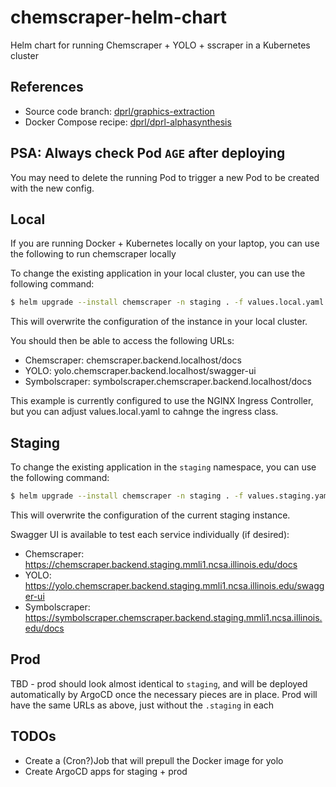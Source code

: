 # chemscraper-helm-chart
Helm chart for running Chemscraper + YOLO + sscraper in a Kubernetes cluster


## References
* Source code branch: [dprl/graphics-extraction](https://gitlab.com/dprl/graphics-extraction/-/tree/mst_parser)
* Docker Compose recipe: [dprl/dprl-alphasynthesis](https://gitlab.com/dprl/dprl-alphasynthesis)


## PSA: Always check Pod `AGE` after deploying
You may need to delete the running Pod to trigger a new Pod to be created with the new config.


## Local
If you are running Docker + Kubernetes locally on your laptop, you can use the following to run chemscraper locally

To change the existing application in your local cluster, you can use the following command:
```bash
$ helm upgrade --install chemscraper -n staging . -f values.local.yaml
```

This will overwrite the configuration of the instance in your local cluster.

You should then be able to access the following URLs:
* Chemscraper: chemscraper.backend.localhost/docs
* YOLO: yolo.chemscraper.backend.localhost/swagger-ui
* Symbolscraper: symbolscraper.chemscraper.backend.localhost/docs

This example is currently configured to use the NGINX Ingress Controller, but you can adjust values.local.yaml to cahnge the ingress class.


## Staging
To change the existing application in the `staging` namespace, you can use the following command:
```bash
$ helm upgrade --install chemscraper -n staging . -f values.staging.yaml
```

This will overwrite the configuration of the current staging instance.

Swagger UI is available to test each service individually (if desired):
* Chemscraper: https://chemscraper.backend.staging.mmli1.ncsa.illinois.edu/docs
* YOLO: https://yolo.chemscraper.backend.staging.mmli1.ncsa.illinois.edu/swagger-ui
* Symbolscraper: https://symbolscraper.chemscraper.backend.staging.mmli1.ncsa.illinois.edu/docs


## Prod
TBD - prod should look almost identical to `staging`, and will be deployed automatically by ArgoCD once the necessary pieces are in place. Prod will have the same URLs as above, just without the `.staging` in each


## TODOs
* Create a (Cron?)Job that will prepull the Docker image for yolo
* Create ArgoCD apps for staging + prod
